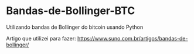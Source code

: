 # Bandas-de-Bollinger-BTC
Utilizando bandas de Bollinger do bitcoin usando Python


Artigo que utilizei para fazer: https://www.suno.com.br/artigos/bandas-de-bollinger/
